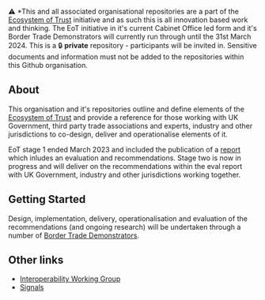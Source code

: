 ⚠️ *This and all associated organisational repositories are a part of the [Ecosystem of Trust](https://www.gov.uk/government/publications/the-ecosystem-of-trust-evaluation-report-2023) initiative and as such this is all innovation based work and thinking. The EoT initiative in it's current Cabinet Office led form and it's Border Trade Demonstrators will currently run through until the 31st March 2024. This is a 🔒 **private** repository - participants will be invited in. Sensitive documents and information must not be added to the repositories within this Github organisation.

## About

This organisation and it's repositories outline and define elements of the [Ecosystem of Trust](https://www.gov.uk/government/publications/the-ecosystem-of-trust-evaluation-report-2023) and provide a reference for those working with UK Government, third party trade associations and experts, industry and other jurisdictions to co-design, deliver and operationalise elements of it.

EoT stage 1 ended March 2023 and included the publication of a [report](https://www.gov.uk/government/publications/the-ecosystem-of-trust-evaluation-report-2023) which inludes an evaluation and recommendations. Stage two is now in progress and will deliver on the recommendations within the eval report with UK Government, industry and other jurisdictions working together.

## Getting Started

Design, implementation, delivery, operationalisation and evaluation of the recommendations (and ongoing research) will be undertaken through a number of [Border Trade Demonstrators](https://github.com/ecosystem-of-trust/border-trade-demonstrators/tree/main).

## Other links

- [Interoperability Working Group](https://github.com/ecosystem-of-trust-interoperability/interoperability-working-group)
- [Signals](https://github.com/information-sharing-networks/signals)